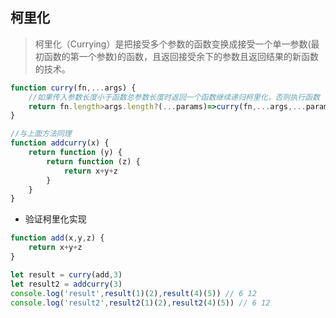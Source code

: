  
  ## 柯里化

> 柯里化（Currying）是把接受多个参数的函数变换成接受一个单一参数(最初函数的第一个参数)的函数，且返回接受余下的参数且返回结果的新函数的技术。

```javascript
function curry(fn,...args) {
    //如果传入参数长度小于函数总参数长度时返回一个函数继续递归柯里化，否则执行函数
    return fn.length>args.length?(...params)=>curry(fn,...args,...params):fn(...args)
}

//与上面方法同理
function addcurry(x) {
    return function (y) {
        return function (z) {
            return x+y+z
        }
    }
}

```
- 验证柯里化实现

```javascript
function add(x,y,z) {
    return x+y+z
}

let result = curry(add,3)
let result2 = addcurry(3)
console.log('result',result(1)(2),result(4)(5)) // 6 12
console.log('result2',result2(1)(2),result2(4)(5)) // 6 12
```